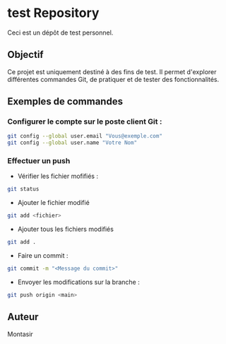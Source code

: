 # test Repository

Ceci est un dépôt de test personnel.

## Objectif

Ce projet est uniquement destiné à des fins de test. Il permet d'explorer différentes commandes Git, de pratiquer et de tester des fonctionnalités.

## Exemples de commandes

### Configurer le compte sur le poste client Git :
```bash
git config --global user.email "Vous@exemple.com"
git config --global user.name "Votre Nom"
```

### Effectuer un push
- Vérifier les fichier mofifiés :
```bash
git status
```
- Ajouter le fichier modifié
```bash
git add <fichier>
```
- Ajouter tous les fichiers modifiés
```bash
git add .
```
- Faire un commit :
```bash
git commit -m "<Message du commit>"
```
- Envoyer les modifications sur la branche :
```bash
git push origin <main>
```


## Auteur

Montasir
